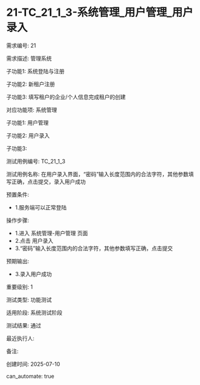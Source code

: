# 21-TC_21_1_3-系统管理_用户管理_用户录入

需求编号: 21

需求描述: 管理系统

子功能1: 系统登陆与注册

子功能2: 新租户注册

子功能3: 填写租户的企业/个人信息完成租户的创建


对应功能项: 系统管理

子功能1: 用户管理

子功能2: 用户录入

子功能3: 


测试用例编号: TC_21_1_3

测试用例名称: 在用户录入界面，“密码”输入长度范围内的合法字符，其他参数填写正确，点击提交，录入用户成功

预置条件:
- 1.服务端可以正常登陆

操作步骤:
- 1.进入 系统管理-用户管理 页面
- 2.点击 用户录入
- 3.“密码”输入长度范围内的合法字符，其他参数填写正确，点击提交

预期输出:
- 3.录入用户成功

重要级别: 1

测试类型: 功能测试

适用阶段: 系统测试阶段

测试结果: 通过

最近执行人: 

备注: 

创建时间: 2025-07-10

can_automate: true

